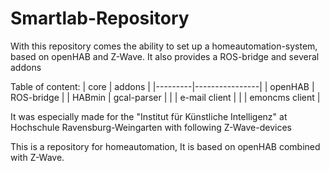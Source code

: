 # Smartlab-Repository

With this repository comes the ability to set up a homeautomation-system, based on openHAB and Z-Wave. It also provides a ROS-bridge and several addons 


Table of content:
| core    | addons         |
|---------|----------------|
| openHAB | ROS-bridge     |
| HABmin  | gcal-parser    |
|         | e-mail client  |
|         | emoncms client |

It was especially made for the "Institut für Künstliche Intelligenz" at Hochschule Ravensburg-Weingarten with following Z-Wave-devices









This is a repository for homeautomation, 
It is based on openHAB combined with Z-Wave.